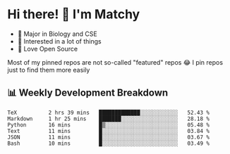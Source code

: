 # Hi there! 👋 I'm Matchy

- 🧬 Major in Biology and CSE
- 🎈 Interested in a lot of things
- 💜 Love Open Source

Most of my pinned repos are not so-called "featured" repos 😂 I pin repos just to find them more easily

## 📊 Weekly Development Breakdown

<!--START_SECTION:waka-->

```text
TeX          2 hrs 39 mins   █████████████░░░░░░░░░░░░   52.43 %
Markdown     1 hr 25 mins    ███████░░░░░░░░░░░░░░░░░░   28.18 %
Python       16 mins         █▒░░░░░░░░░░░░░░░░░░░░░░░   05.48 %
Text         11 mins         █░░░░░░░░░░░░░░░░░░░░░░░░   03.84 %
JSON         11 mins         █░░░░░░░░░░░░░░░░░░░░░░░░   03.67 %
Bash         10 mins         █░░░░░░░░░░░░░░░░░░░░░░░░   03.49 %
```

<!--END_SECTION:waka-->
